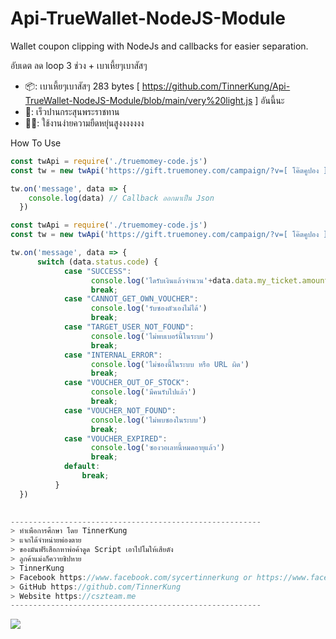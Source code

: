 # Api-TrueWallet-NodeJS-Module
Wallet coupon clipping with NodeJs and callbacks for easier separation.

อับเดต ลด loop 3 ช่วง + เบาเหี้ยๆเบาสัสๆ

+ 📦: เบาเหี้ยๆเบาสัสๆ 283 bytes [ https://github.com/TinnerKung/Api-TrueWallet-NodeJS-Module/blob/main/very%20light.js ] อันนี้นะ
+ 🚀: เร็วปานกระสุนพระราชทาน
+ 🐱‍🏍: ใช้งานง่ายความยืดหยุ่นสูงงงงงงง

How To Use

```js
const twApi = require('./truemomey-code.js')
const tw = new twApi('https://gift.truemoney.com/campaign/?v=[ โค๊ตคูปอง ]', '[เบอร์โทร]')

tw.on('message', data => {
    console.log(data) // Callback ออกมาเป็น Json
  })
```

```js
const twApi = require('./truemomey-code.js')
const tw = new twApi('https://gift.truemoney.com/campaign/?v=[ โค๊ตคูปอง ]', '[เบอร์โทร]')

tw.on('message', data => {
      switch (data.status.code) {
            case "SUCCESS":
                  console.log('ไดรับเงินแล้วจำนวน'+data.data.my_ticket.amount_baht)
                  break;
            case "CANNOT_GET_OWN_VOUCHER":
                  console.log('รับซองตัวเองไม่ได้')
                  break;
            case "TARGET_USER_NOT_FOUND":
                  console.log('ไม่พบเบอร์นี้ในระบบ')
                  break;
            case "INTERNAL_ERROR":
                  console.log('ไม่ซองนี้ในระบบ หรือ URL ผิด')
                  break;
            case "VOUCHER_OUT_OF_STOCK":
                  console.log('มีคนรับไปแล้ว')
                  break;
            case "VOUCHER_NOT_FOUND":
                  console.log('ไม่พบซองในระบบ')
                  break;
            case "VOUCHER_EXPIRED":
                  console.log('ซองวอเลทนี้หมดอายุแล้ว')
                  break;
            default:
                break;
          }
  })
  
```

```js
--------------------------------------------------------
> ทำเพือการศึกษา โดย TinnerKung
> แจกได้จำหน่ายพ่องตาย
> ของมันฟรีเสือกหาพ่อค้าดูด Script เอาไปโมให้เสียตัง
> ลูกค้าแม่งก็ควายชิปหาย
> TinnerKung
> Facebook https://www.facebook.com/sycertinnerkung or https://www.facebook.com/profile.php?id=100067487726495
> GitHub https://github.com/TinnerKung
> Website https://cszteam.me
--------------------------------------------------------
```
<img src="https://komarev.com/ghpvc/?username=TinnerKung&color=blueviolet" align="left">
